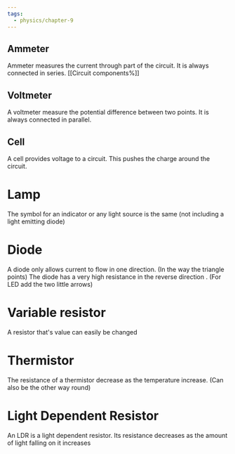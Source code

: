 ```yaml
---
tags:
  - physics/chapter-9
---
```

## Ammeter

Ammeter measures the current through part of the circuit. It is always connected in series.
[[Circuit components%]]
## Voltmeter

A voltmeter measure the potential difference between two points. It is always connected in parallel.

## Cell

A cell provides voltage to a circuit. This pushes the charge around the circuit.

# Lamp

The symbol for an indicator or any light source is the same (not including a light emitting diode)

# Diode

A diode only allows current to flow in one direction. (In the way the triangle points) The diode has a very high resistance in the reverse direction . (For LED add the two little arrows)

# Variable resistor

A resistor that's value can easily be changed

# Thermistor

The resistance of a thermistor decrease as the temperature increase. (Can also be the other way round)

# Light Dependent Resistor

An LDR is a light dependent resistor. Its resistance decreases as the amount of light falling on it increases